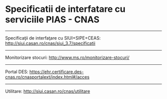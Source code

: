 # Specificatii de interfatare cu serviciile PIAS - CNAS

***
Specificaţii de interfaţare cu SIUI+SIPE+CEAS:
http://siui.casan.ro/cnas/siui_3.7/specificatii

***	
Monitorizare stocuri:
http://www.ms.ro/monitorizare-stocuri/

***
Portal DES:
https://ehr.certificare.des-cnas.ro/cnasportalext/index.html#/acces

***
Utilitare:
http://siui.casan.ro/cnas/utilitare